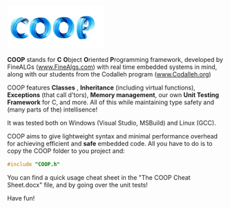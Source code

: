 ![](COOP%20logo_ST.png)


**COOP** stands for **C** **O**bject **O**riented **P**rogramming framework, developed by FineALGs (www.FineAlgs.com) with real time embedded systems in mind, 
along with our students from the Codalleh program (www.Codalleh.org)

COOP features **Classes** , **Inheritance** (including virtual functions), **Exceptions** (that call d'tors), **Memory management**,
our own **Unit Testing Framework** for C, and more. All of this while maintaining type safety and (many parts of the) intellisence!

It was tested both on Windows (Visual Studio, MSBuild) and Linux (GCC).

COOP aims to give lightweight syntax and minimal performance overhead for achieving efficient and **safe** embedded code.
All you have to do is to copy the COOP folder to you project and:
```cpp 
#include "COOP.h"
```

You can find a quick usage cheat sheet in the "The COOP Cheat Sheet.docx" file, and by going over the unit tests!

Have fun!
